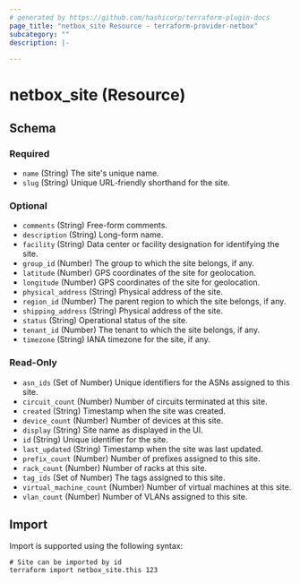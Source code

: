 ```yaml
---
# generated by https://github.com/hashicorp/terraform-plugin-docs
page_title: "netbox_site Resource - terraform-provider-netbox"
subcategory: ""
description: |-
  
---
```


# netbox_site (Resource)





<!-- schema generated by tfplugindocs -->
## Schema

### Required

- `name` (String) The site's unique name.
- `slug` (String) Unique URL-friendly shorthand for the site.

### Optional

- `comments` (String) Free-form comments.
- `description` (String) Long-form name.
- `facility` (String) Data center or facility designation for identifying the site.
- `group_id` (Number) The group to which the site belongs, if any.
- `latitude` (Number) GPS coordinates of the site for geolocation.
- `longitude` (Number) GPS coordinates of the site for geolocation.
- `physical_address` (String) Physical address of the site.
- `region_id` (Number) The parent region to which the site belongs, if any.
- `shipping_address` (String) Physical address of the site.
- `status` (String) Operational status of the site.
- `tenant_id` (Number) The tenant to which the site belongs, if any.
- `timezone` (String) IANA timezone for the site, if any.

### Read-Only

- `asn_ids` (Set of Number) Unique identifiers for the ASNs assigned to this site.
- `circuit_count` (Number) Number of circuits terminated at this site.
- `created` (String) Timestamp when the site was created.
- `device_count` (Number) Number of devices at this site.
- `display` (String) Site name as displayed in the UI.
- `id` (String) Unique identifier for the site.
- `last_updated` (String) Timestamp when the site was last updated.
- `prefix_count` (Number) Number of prefixes assigned to this site.
- `rack_count` (Number) Number of racks at this site.
- `tag_ids` (Set of Number) The tags assigned to this site.
- `virtual_machine_count` (Number) Number of virtual machines at this site.
- `vlan_count` (Number) Number of VLANs assigned to this site.

## Import

Import is supported using the following syntax:

```shell
# Site can be imported by id
terraform import netbox_site.this 123
```
